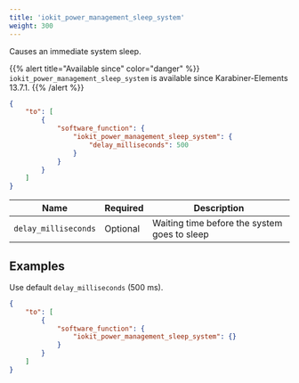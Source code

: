 ```yaml
---
title: 'iokit_power_management_sleep_system'
weight: 300
---
```


Causes an immediate system sleep.

{{% alert title="Available since" color="danger" %}}
`iokit_power_management_sleep_system` is available since Karabiner-Elements 13.7.1.
{{% /alert %}}

```json
{
    "to": [
        {
            "software_function": {
                "iokit_power_management_sleep_system": {
                    "delay_milliseconds": 500
                }
            }
        }
    ]
}
```

| Name                 | Required | Description                                  |
| -------------------- | -------- | -------------------------------------------- |
| `delay_milliseconds` | Optional | Waiting time before the system goes to sleep |

## Examples

Use default `delay_milliseconds` (500 ms).

```json
{
    "to": [
        {
            "software_function": {
                "iokit_power_management_sleep_system": {}
            }
        }
    ]
}
```
